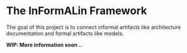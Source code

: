 # The InFormALin Framework
The goal of this project is to connect informal artifacts like architecture documentation and formal artifacts like models.

**WIP: More information soon ..**
